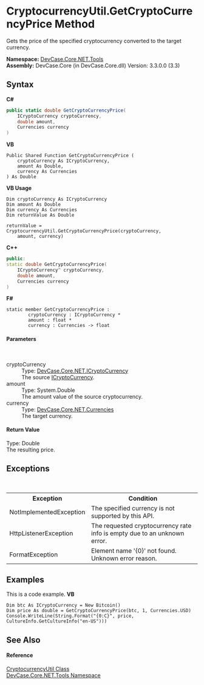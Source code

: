 # CryptocurrencyUtil.GetCryptoCurrencyPrice Method 
 

Gets the price of the specified cryptocurrency converted to the target currency.

**Namespace:**&nbsp;<a href="N_DevCase_Core_NET_Tools">DevCase.Core.NET.Tools</a><br />**Assembly:**&nbsp;DevCase.Core (in DevCase.Core.dll) Version: 3.3.0.0 (3.3)

## Syntax

**C#**<br />
``` C#
public static double GetCryptoCurrencyPrice(
	ICryptoCurrency cryptoCurrency,
	double amount,
	Currencies currency
)
```

**VB**<br />
``` VB
Public Shared Function GetCryptoCurrencyPrice ( 
	cryptoCurrency As ICryptoCurrency,
	amount As Double,
	currency As Currencies
) As Double
```

**VB Usage**<br />
``` VB Usage
Dim cryptoCurrency As ICryptoCurrency
Dim amount As Double
Dim currency As Currencies
Dim returnValue As Double

returnValue = CryptocurrencyUtil.GetCryptoCurrencyPrice(cryptoCurrency, 
	amount, currency)
```

**C++**<br />
``` C++
public:
static double GetCryptoCurrencyPrice(
	ICryptoCurrency^ cryptoCurrency, 
	double amount, 
	Currencies currency
)
```

**F#**<br />
``` F#
static member GetCryptoCurrencyPrice : 
        cryptoCurrency : ICryptoCurrency * 
        amount : float * 
        currency : Currencies -> float 

```


#### Parameters
&nbsp;<dl><dt>cryptoCurrency</dt><dd>Type: <a href="T_DevCase_Core_NET_ICryptoCurrency">DevCase.Core.NET.ICryptoCurrency</a><br />The source <a href="T_DevCase_Core_NET_ICryptoCurrency">ICryptoCurrency</a>.</dd><dt>amount</dt><dd>Type: System.Double<br />The amount value of the source cryptocurrency.</dd><dt>currency</dt><dd>Type: <a href="T_DevCase_Core_NET_Currencies">DevCase.Core.NET.Currencies</a><br />The target currency.</dd></dl>

#### Return Value
Type: Double<br />The resulting price.

## Exceptions
&nbsp;<table><tr><th>Exception</th><th>Condition</th></tr><tr><td>NotImplementedException</td><td>The specified currency is not supported by this API.</td></tr><tr><td>HttpListenerException</td><td>The requested cryptocurrency rate info is empty due to an unknown error.</td></tr><tr><td>FormatException</td><td>Element name '{0}' not found. Unknown error reason.</td></tr></table>

## Examples
This is a code example. 
**VB**<br />
``` VB
Dim btc As ICryptoCurrency = New Bitcoin()
Dim price As double = GetCryptoCurrencyPrice(btc, 1, Currencies.USD)
Console.WriteLine(String.Format("{0:C}", price, CultureInfo.GetCultureInfo("en-US")))
```


## See Also


#### Reference
<a href="T_DevCase_Core_NET_Tools_CryptocurrencyUtil">CryptocurrencyUtil Class</a><br /><a href="N_DevCase_Core_NET_Tools">DevCase.Core.NET.Tools Namespace</a><br />